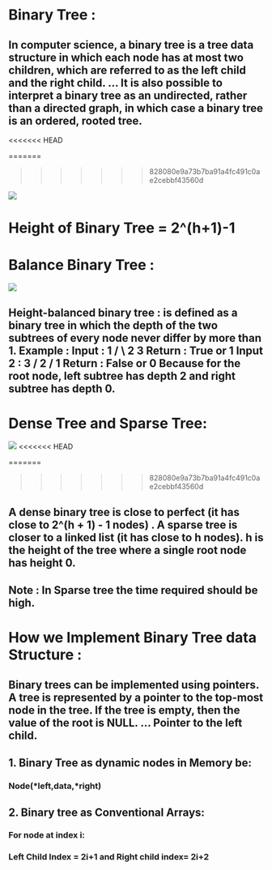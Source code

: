 <h1>Binary Tree :</h1>
<h2>In computer science, a binary tree is a tree data structure in which each node has at most two children, which are referred to as the left child and the right child. ... It is also possible to interpret a binary tree as an undirected, rather than a directed graph, in which case a binary tree is an ordered, rooted tree.</h2>
<<<<<<< HEAD

=======
>>>>>>> 828080e9a73b7ba91a4fc491c0ae2cebbf43560d
<img src="https://cdn.shortpixel.ai/client/to_avif,q_glossy,ret_img,w_1880/https://simplesnippets.tech/wp-content/uploads/2020/10/binary-tree-vs-binary-search-tree-diagram.png">

<h1>Height of Binary Tree = 2^(h+1)-1</h1>
<h1>Balance Binary Tree :</h1>
<img src="https://helloacm.com/wp-content/uploads/2016/04/balanced-tree-or-not.png">
<h2>Height-balanced binary tree : is defined as a binary tree in which the depth of the two subtrees of every node never differ by more than 1. Example : Input : 1 / \ 2 3 Return : True or 1 Input 2 : 3 / 2 / 1 Return : False or 0 Because for the root node, left subtree has depth 2 and right subtree has depth 0.</h2>
<h1>Dense Tree and Sparse Tree:</h1>
<img src="https://simplesnippets.tech/wp-content/uploads/2020/10/binary-tree-sparse-vs-dense.png">
<<<<<<< HEAD

=======
>>>>>>> 828080e9a73b7ba91a4fc491c0ae2cebbf43560d
<h2>A dense binary tree is close to perfect (it has close to 2^(h + 1) - 1 nodes) . A sparse tree is closer to a linked list (it has close to h nodes). h is the height of the tree where a single root node has height 0.</h2>
<h2>Note : In Sparse tree the time required should be high.</h2>
<h1>How we Implement Binary Tree data Structure :</h1>
<h2>Binary trees can be implemented using pointers. A tree is represented by a pointer to the top-most node in the tree. If the tree is empty, then the value of the root is NULL. ... Pointer to the left child.</h2>
<h2>1. Binary Tree as dynamic nodes in Memory be: </h2>
<h3>Node(*left,data,*right)</h3>
<h2>2. Binary tree as Conventional Arrays:</h2>
<h3>For node at index i:</h3>
<h3>Left Child Index = 2i+1 and Right child index= 2i+2</h3>
